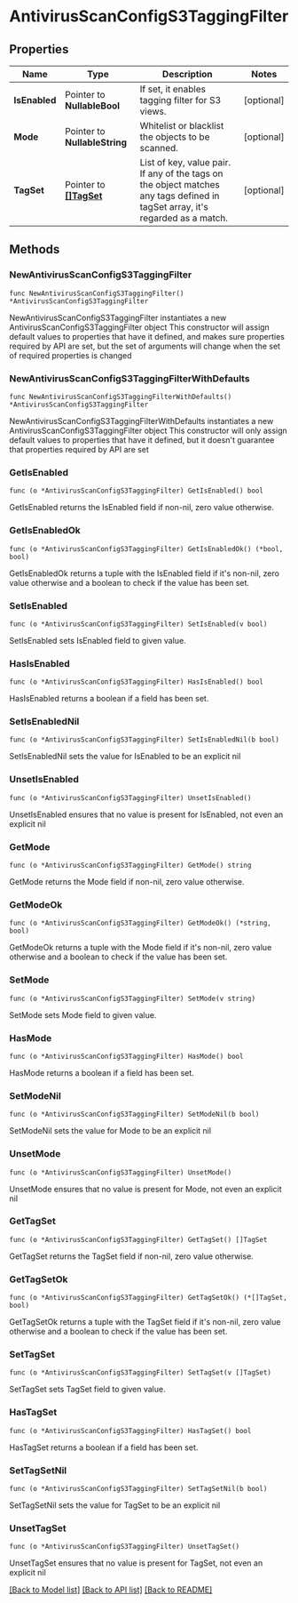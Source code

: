 # AntivirusScanConfigS3TaggingFilter

## Properties

Name | Type | Description | Notes
------------ | ------------- | ------------- | -------------
**IsEnabled** | Pointer to **NullableBool** | If set, it enables tagging filter for S3 views. | [optional] 
**Mode** | Pointer to **NullableString** | Whitelist or blacklist the objects to be scanned. | [optional] 
**TagSet** | Pointer to [**[]TagSet**](TagSet.md) | List of key, value pair. If any of the tags on the object matches any tags defined in tagSet array, it&#39;s regarded as a match. | [optional] 

## Methods

### NewAntivirusScanConfigS3TaggingFilter

`func NewAntivirusScanConfigS3TaggingFilter() *AntivirusScanConfigS3TaggingFilter`

NewAntivirusScanConfigS3TaggingFilter instantiates a new AntivirusScanConfigS3TaggingFilter object
This constructor will assign default values to properties that have it defined,
and makes sure properties required by API are set, but the set of arguments
will change when the set of required properties is changed

### NewAntivirusScanConfigS3TaggingFilterWithDefaults

`func NewAntivirusScanConfigS3TaggingFilterWithDefaults() *AntivirusScanConfigS3TaggingFilter`

NewAntivirusScanConfigS3TaggingFilterWithDefaults instantiates a new AntivirusScanConfigS3TaggingFilter object
This constructor will only assign default values to properties that have it defined,
but it doesn't guarantee that properties required by API are set

### GetIsEnabled

`func (o *AntivirusScanConfigS3TaggingFilter) GetIsEnabled() bool`

GetIsEnabled returns the IsEnabled field if non-nil, zero value otherwise.

### GetIsEnabledOk

`func (o *AntivirusScanConfigS3TaggingFilter) GetIsEnabledOk() (*bool, bool)`

GetIsEnabledOk returns a tuple with the IsEnabled field if it's non-nil, zero value otherwise
and a boolean to check if the value has been set.

### SetIsEnabled

`func (o *AntivirusScanConfigS3TaggingFilter) SetIsEnabled(v bool)`

SetIsEnabled sets IsEnabled field to given value.

### HasIsEnabled

`func (o *AntivirusScanConfigS3TaggingFilter) HasIsEnabled() bool`

HasIsEnabled returns a boolean if a field has been set.

### SetIsEnabledNil

`func (o *AntivirusScanConfigS3TaggingFilter) SetIsEnabledNil(b bool)`

 SetIsEnabledNil sets the value for IsEnabled to be an explicit nil

### UnsetIsEnabled
`func (o *AntivirusScanConfigS3TaggingFilter) UnsetIsEnabled()`

UnsetIsEnabled ensures that no value is present for IsEnabled, not even an explicit nil
### GetMode

`func (o *AntivirusScanConfigS3TaggingFilter) GetMode() string`

GetMode returns the Mode field if non-nil, zero value otherwise.

### GetModeOk

`func (o *AntivirusScanConfigS3TaggingFilter) GetModeOk() (*string, bool)`

GetModeOk returns a tuple with the Mode field if it's non-nil, zero value otherwise
and a boolean to check if the value has been set.

### SetMode

`func (o *AntivirusScanConfigS3TaggingFilter) SetMode(v string)`

SetMode sets Mode field to given value.

### HasMode

`func (o *AntivirusScanConfigS3TaggingFilter) HasMode() bool`

HasMode returns a boolean if a field has been set.

### SetModeNil

`func (o *AntivirusScanConfigS3TaggingFilter) SetModeNil(b bool)`

 SetModeNil sets the value for Mode to be an explicit nil

### UnsetMode
`func (o *AntivirusScanConfigS3TaggingFilter) UnsetMode()`

UnsetMode ensures that no value is present for Mode, not even an explicit nil
### GetTagSet

`func (o *AntivirusScanConfigS3TaggingFilter) GetTagSet() []TagSet`

GetTagSet returns the TagSet field if non-nil, zero value otherwise.

### GetTagSetOk

`func (o *AntivirusScanConfigS3TaggingFilter) GetTagSetOk() (*[]TagSet, bool)`

GetTagSetOk returns a tuple with the TagSet field if it's non-nil, zero value otherwise
and a boolean to check if the value has been set.

### SetTagSet

`func (o *AntivirusScanConfigS3TaggingFilter) SetTagSet(v []TagSet)`

SetTagSet sets TagSet field to given value.

### HasTagSet

`func (o *AntivirusScanConfigS3TaggingFilter) HasTagSet() bool`

HasTagSet returns a boolean if a field has been set.

### SetTagSetNil

`func (o *AntivirusScanConfigS3TaggingFilter) SetTagSetNil(b bool)`

 SetTagSetNil sets the value for TagSet to be an explicit nil

### UnsetTagSet
`func (o *AntivirusScanConfigS3TaggingFilter) UnsetTagSet()`

UnsetTagSet ensures that no value is present for TagSet, not even an explicit nil

[[Back to Model list]](../README.md#documentation-for-models) [[Back to API list]](../README.md#documentation-for-api-endpoints) [[Back to README]](../README.md)


